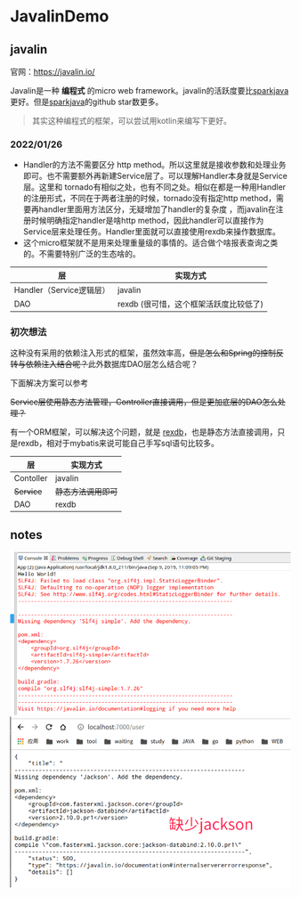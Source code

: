 # JavalinDemo

## javalin

官网：https://javalin.io/

Javalin是一种 **编程式** 的micro web framework。javalin的活跃度要比[sparkjava](https://github.com/perwendel/spark)更好。但是[sparkjava](https://github.com/perwendel/spark)的github star数更多。

> 其实这种编程式的框架，可以尝试用kotlin来编写下更好。

### 2022/01/26

* Handler的方法不需要区分 http method。所以这里就是接收参数和处理业务即可。也不需要额外再新建Service层了。可以理解Handler本身就是Service层。这里和
  tornado有相似之处，也有不同之处。相似在都是一种用Handler的注册形式，不同在于两者注册的时候，tornado没有指定http method，需要再handler里面用方法区分，无疑增加了handler的复杂度
  ，而javalin在注册时候明确指定handler是啥http method，因此handler可以直接作为Service层来处理任务。Handler里面就可以直接使用rexdb来操作数据库。
* 这个micro框架就不是用来处理重量级的事情的。适合做个啥报表查询之类的。不需要特别广泛的生态啥的。

层 | 实现方式
--- | ---
Handler（Service逻辑层） | javalin
DAO | rexdb (很可惜，这个框架活跃度比较低了)


### 初次想法

这种没有采用的依赖注入形式的框架，虽然效率高，~~但是怎么和Spring的控制反转与依赖注入结合呢？~~此外数据库DAO层怎么结合呢？

下面解决方案可以参考

~~Service层使用静态方法管理，Controller直接调用，但是更加底层的DAO怎么处理？~~

有一个ORM框架，可以解决这个问题，就是 [rexdb](http://db.rex-soft.org)，也是静态方法直接调用，只是rexdb，相对于mybatis来说可能自己手写sql语句比较多。

层 | 实现方式
--- | ---
Contoller | javalin
~~Service~~ | ~~静态方法调用即可~~
DAO | rexdb

## notes

![](./asset/img/slf4j.png)
![](./asset/img/缺少json.png)
